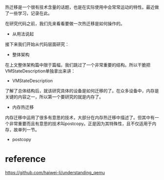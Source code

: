 热迁移是一个很有技术含量的话题，也是在实际使用中会常常运动的特性。最近做了一些学习，记录在此。

在研究代码之前，我们先来看看要做一次热迁移是如何操作的。

* 从用法说起

接下来我们开始从代码层面研究：

* 整体架构

在上文整体架构篇中限于篇幅，我们跳过了一个非常重要的结构。所以干脆把VMStateDescription单独拿出来讲：

* VMStateDescription

了解了总体结构后，就该研究具体的设备是如何迁移的了。在众多设备中，内存是关键的内容之一，所以第一个要研究的就是内存了。

* 内存热迁移

内存迁移中运用了很多有意思的技术，大部分在内存热迁移中描述了。但其中有一个非常重要而且有意思的技术叫postcopy。正是因为其特殊性，且不仅适用于内存，故单列一节。

* postcopy

# reference

https://github.com/haiwei-li/understanding_qemu